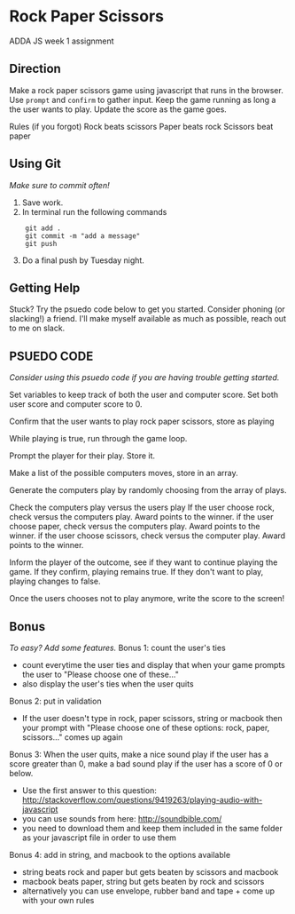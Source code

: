 # Rock Paper Scissors
ADDA JS week 1 assignment

## Direction
Make a rock paper scissors game using javascript that runs in the browser. Use `prompt` and `confirm` to gather input. Keep the game running as long a the user wants to play. Update the score as the game goes.

Rules (if you forgot)
Rock beats scissors
Paper beats rock
Scissors beat paper

## Using Git
*Make sure to commit often!* 
1. Save work. 
2. In terminal run the following commands
```
	git add .
	git commit -m "add a message"
	git push
```
3. Do a final push by Tuesday night.

## Getting Help
Stuck? Try the psuedo code below to get you started. Consider phoning (or slacking!) a friend. I'll make myself available as much as possible, reach out to me on slack. 

## PSUEDO CODE
*Consider using this psuedo code if you are having trouble getting started.*

Set variables to keep track of both the user and computer score. Set both user score and computer score to 0.

Confirm that the user wants to play rock paper scissors, store as playing

While playing is true, run through the game loop.

Prompt the player for their play. Store it.

Make a list of the possible computers moves, store in an array.
	
Generate the computers play by randomly choosing from the array of plays.

Check the computers play versus the users play
If the user choose rock, check versus the computers play. Award points to the winner.
if the user choose paper, check versus the computers play. Award points to the winner.
if the user choose scissors, check versus the computer play. Award points to the winner.

Inform the player of the outcome, see if they want to continue playing the game. If they confirm, playing remains true. If they don't want to play, playing changes to false.

Once the users chooses not to play anymore, write the score to the screen!

## Bonus
*To easy? Add some features.*
Bonus 1: count the user's ties
- count everytime the user ties and display that when your game prompts the user to "Please choose one of these..."
- also display the user's ties when the user quits

Bonus 2: put in validation
- If the user doesn't type in rock, paper scissors, string or macbook then your prompt with "Please choose one of these options: rock, paper, scissors..." comes up again

Bonus 3: When the user quits, make a nice sound play if the user has a score greater than 0, make a bad sound play if the user has a score of 0 or below. 
- Use the first answer to this question: http://stackoverflow.com/questions/9419263/playing-audio-with-javascript
- you can use sounds from here: http://soundbible.com/
- you need to download them and keep them included in the same folder as your javascript file in order to use them

Bonus 4: add in string, and macbook to the options available
- string beats rock and paper but gets beaten by scissors and macbook
- macbook beats paper, string but gets beaten by rock and scissors
- alternatively you can use envelope, rubber band and tape + come up with your own rules
